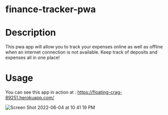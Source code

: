 # finance-tracker-pwa

# Description 
This pwa app will allow you to track your expenses online as well as offline when an internet connection is not available. Keep track of deposits and expenses all in one place!

# Usage
You can see this app in action at : https://floating-crag-89251.herokuapp.com/

![Screen Shot 2022-06-04 at 10 41 19 PM](https://user-images.githubusercontent.com/96760168/172035294-a282d0c2-a344-447b-99fe-19feba66468a.png)
